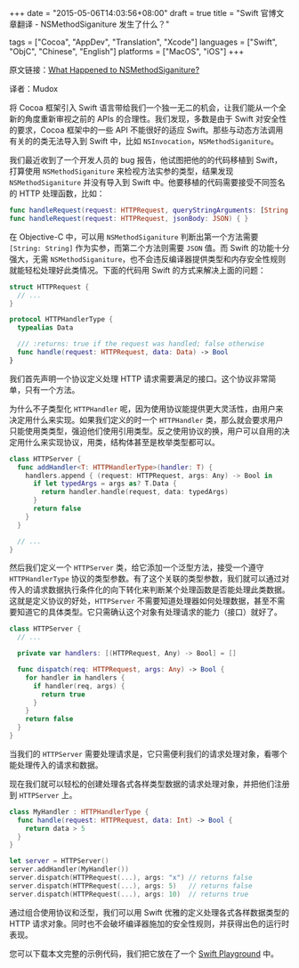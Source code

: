 +++
date = "2015-05-06T14:03:56+08:00"
draft = true
title = "Swift 官博文章翻译 - NSMethodSiganiture 发生了什么？"

tags      = ["Cocoa", "AppDev", "Translation", "Xcode"]
languages = ["Swift", "ObjC", "Chinese", "English"]
platforms = ["MacOS", "iOS"]
+++

原文链接：[What Happened to NSMethodSiganiture?](https://developer.apple.com/swift/blog/?id=19)

译者：Mudox

将 Cocoa 框架引入 Swift 语言带给我们一个独一无二的机会，让我们能从一个全新的角度重新审视之前的 APIs 的合理性。我们发现，多数是由于 Swift 对安全性的要求，Cocoa 框架中的一些 API 不能很好的适应 Swift。那些与动态方法调用有关的的类无法导入到 Swift 中，比如 `NSInvocation`，`NSMethodSiganiture`。
<!--more-->

我们最近收到了一个开发人员的 bug 报告，他试图把他的的代码移植到 Swift，打算使用 `NSMethodSiganiture` 来检视方法实参的类型，结果发现 `NSMethodSiganiture` 并没有导入到 Swift 中。他要移植的代码需要接受不同签名的 HTTP 处理函数，比如：

```swift
func handleRequest(request: HTTPRequest, queryStringArguments: [String: String]) { }
func handleRequest(request: HTTPRequest, jsonBody: JSON) { }
```

在 Objective-C 中，可以用 `NSMethodSiganiture` 判断出第一个方法需要 `[String: String]` 作为实参，而第二个方法则需要 `JSON` 值。而 Swift 的功能十分强大，无需 `NSMethodSiganiture`，也不会违反编译器提供类型和内存安全性规则就能轻松处理好此类情况。下面的代码用 Swift 的方式来解决上面的问题：

```swift
struct HTTPRequest {
  // ...
}

protocol HTTPHandlerType {
  typealias Data

  /// :returns: true if the request was handled; false otherwise
  func handle(request: HTTPRequest, data: Data) -> Bool
}
```

我们首先声明一个协议定义处理 HTTP 请求需要满足的接口。这个协议非常简单，只有一个方法。

为什么不子类型化 `HTTPHandler` 呢，因为使用协议能提供更大灵活性，由用户来决定用什么来实现。如果我们定义的时一个 `HTTPHandler` 类，那么就会要求用户只能使用类类型，强迫他们使用引用类型。反之使用协议的换，用户可以自用的决定用什么来实现协议，用类，结构体甚至是枚举类型都可以。

```swift
class HTTPServer {
  func addHandler<T: HTTPHandlerType>(handler: T) {
    handlers.append { (request: HTTPRequest, args: Any) -> Bool in
      if let typedArgs = args as? T.Data {
        return handler.handle(request, data: typedArgs)
      }
      return false
    }
  }

  // ...
}
```

然后我们定义一个 `HTTPServer` 类，给它添加一个泛型方法，接受一个遵守 `HTTPHandlerType` 协议的类型参数。有了这个关联的类型参数，我们就可以通过对传入的请求数据执行条件化的向下转化来判断某个处理函数是否能处理此类数据。这就是定义协议的好处，`HTTPServer` 不需要知道处理器如何处理数据，甚至不需要知道它的具体类型。它只需确认这个对象有处理请求的能力（接口）就好了。

```swift
class HTTPServer {
  // ...

  private var handlers: [(HTTPRequest, Any) -> Bool] = []

  func dispatch(req: HTTPRequest, args: Any) -> Bool {
    for handler in handlers {
      if handler(req, args) {
        return true
      }
    }
    return false
  }
}
```

当我们的 `HTTPServer` 需要处理请求是，它只需便利我们的请求处理对象，看哪个能处理传入的请求和数据。

现在我们就可以轻松的创建处理各式各样类型数据的请求处理对象，并把他们注册到 `HTTPServer` 上。


```swift
class MyHandler : HTTPHandlerType {
  func handle(request: HTTPRequest, data: Int) -> Bool {
    return data > 5
  }
}

let server = HTTPServer()
server.addHandler(MyHandler())
server.dispatch(HTTPRequest(...), args: "x") // returns false
server.dispatch(HTTPRequest(...), args: 5)   // returns false
server.dispatch(HTTPRequest(...), args: 10)  // returns true
```

通过组合使用协议和泛型，我们可以用 Swift 优雅的定义处理各式各样数据类型的 HTTP 请求对象。同时也不会破坏编译器施加的安全性规则，并获得出色的运行时表现。

您可以下载本文完整的示例代码，我们把它放在了一个 [Swift Playground](https://developer.apple.com/swift/blog/downloads/Request.zip) 中。
